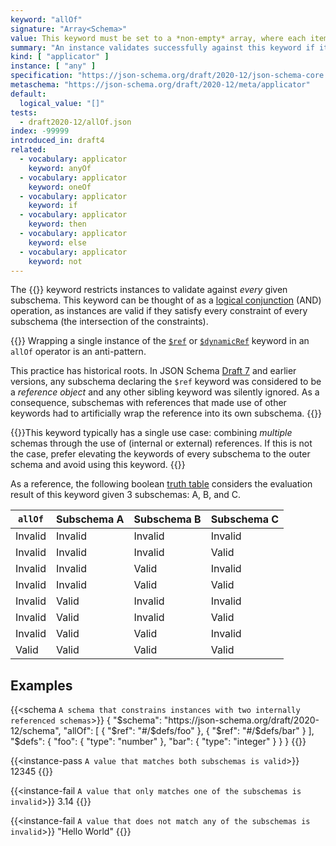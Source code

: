 ```yaml
---
keyword: "allOf"
signature: "Array<Schema>"
value: This keyword must be set to a *non-empty* array, where each item is a valid JSON Schema
summary: "An instance validates successfully against this keyword if it validates successfully against all schemas defined by this keyword's value."
kind: [ "applicator" ]
instance: [ "any" ]
specification: "https://json-schema.org/draft/2020-12/json-schema-core.html#section-10.2.1.1"
metaschema: "https://json-schema.org/draft/2020-12/meta/applicator"
default:
  logical_value: "[]"
tests:
  - draft2020-12/allOf.json
index: -99999
introduced_in: draft4
related:
  - vocabulary: applicator
    keyword: anyOf
  - vocabulary: applicator
    keyword: oneOf
  - vocabulary: applicator
    keyword: if
  - vocabulary: applicator
    keyword: then
  - vocabulary: applicator
    keyword: else
  - vocabulary: applicator
    keyword: not
---
```


The {{<link keyword="allOf" vocabulary="applicator">}} keyword restricts
instances to validate against _every_ given subschema. This keyword can be
thought of as a [logical
conjunction](https://en.wikipedia.org/wiki/Logical_conjunction) (AND)
operation, as instances are valid if they satisfy every constraint of every
subschema (the intersection of the constraints).

{{<common-pitfall>}} Wrapping a single instance of the [`$ref`](../../core/ref)
or [`$dynamicRef`](../../core/dynamicref) keyword in an `allOf` operator is an
anti-pattern.

This practice has historical roots. In JSON Schema [Draft 7](/draft7) and
earlier versions, any subschema declaring the `$ref` keyword was considered to
be a _reference object_ and any other sibling keyword was silently ignored. As
a consequence, subschemas with references that made use of other keywords had
to artificially wrap the reference into its own subschema.
{{</common-pitfall>}}

{{<best-practice>}}This keyword typically has a single use case: combining
_multiple_ schemas through the use of (internal or external) references. If
this is not the case, prefer elevating the keywords of every subschema to the
outer schema and avoid using this keyword.  {{</best-practice>}}

As a reference, the following boolean [truth
table](https://en.wikipedia.org/wiki/Truth_table) considers the evaluation
result of this keyword given 3 subschemas: A, B, and C.

<table class="table table-borderless">
  <thead>
    <tr class="table-light">
      <th><code>allOf</code></th>
      <th>Subschema A</th>
      <th>Subschema B</th>
      <th>Subschema C</th>
    </tr>
  </thead>
  <tbody>
    <tr class="table-danger">
      <td class="fw-bold"><i class="bi bi-x-circle-fill me-1"></i> Invalid</td>
      <td><i class="bi bi-x-circle"></i> Invalid</td>
      <td><i class="bi bi-x-circle"></i> Invalid</td>
      <td><i class="bi bi-x-circle"></i> Invalid</td>
    </tr>
    <tr class="table-danger">
      <td class="fw-bold"><i class="bi bi-x-circle-fill me-1"></i> Invalid</td>
      <td><i class="bi bi-x-circle"></i> Invalid</td>
      <td><i class="bi bi-x-circle"></i> Invalid</td>
      <td><i class="bi bi-check-circle"></i> Valid</td>
    </tr>
    <tr class="table-danger">
      <td class="fw-bold"><i class="bi bi-x-circle-fill me-1"></i> Invalid</td>
      <td><i class="bi bi-x-circle"></i> Invalid</td>
      <td><i class="bi bi-check-circle"></i> Valid</td>
      <td><i class="bi bi-x-circle"></i> Invalid</td>
    </tr>
    <tr class="table-danger">
      <td class="fw-bold"><i class="bi bi-x-circle-fill me-1"></i> Invalid</td>
      <td><i class="bi bi-x-circle"></i> Invalid</td>
      <td><i class="bi bi-check-circle"></i> Valid</td>
      <td><i class="bi bi-check-circle"></i> Valid</td>
    </tr>
    <tr class="table-danger">
      <td class="fw-bold"><i class="bi bi-x-circle-fill me-1"></i> Invalid</td>
      <td><i class="bi bi-check-circle"></i> Valid</td>
      <td><i class="bi bi-x-circle"></i> Invalid</td>
      <td><i class="bi bi-x-circle"></i> Invalid</td>
    </tr>
    <tr class="table-danger">
      <td class="fw-bold"><i class="bi bi-x-circle-fill me-1"></i> Invalid</td>
      <td><i class="bi bi-check-circle"></i> Valid</td>
      <td><i class="bi bi-x-circle"></i> Invalid</td>
      <td><i class="bi bi-check-circle"></i> Valid</td>
    </tr>
    <tr class="table-danger">
      <td class="fw-bold"><i class="bi bi-x-circle-fill me-1"></i> Invalid</td>
      <td><i class="bi bi-check-circle"></i> Valid</td>
      <td><i class="bi bi-check-circle"></i> Valid</td>
      <td><i class="bi bi-x-circle"></i> Invalid</td>
    </tr>
    <tr class="table-success">
      <td class="fw-bold"><i class="bi bi-check-circle-fill me-1"></i> Valid</td>
      <td><i class="bi bi-check-circle"></i> Valid</td>
      <td><i class="bi bi-check-circle"></i> Valid</td>
      <td><i class="bi bi-check-circle"></i> Valid</td>
    </tr>
  </tbody>
</table>

## Examples

{{<schema `A schema that constrains instances with two internally referenced schemas`>}}
{
  "$schema": "https://json-schema.org/draft/2020-12/schema",
  "allOf": [
    { "$ref": "#/$defs/foo" },
    { "$ref": "#/$defs/bar" }
  ],
  "$defs": {
    "foo": { "type": "number" },
    "bar": { "type": "integer" }
  }
}
{{</schema>}}

{{<instance-pass `A value that matches both subschemas is valid`>}}
12345
{{</instance-pass>}}

{{<instance-fail `A value that only matches one of the subschemas is invalid`>}}
3.14
{{</instance-fail>}}

{{<instance-fail `A value that does not match any of the subschemas is invalid`>}}
"Hello World"
{{</instance-fail>}}
